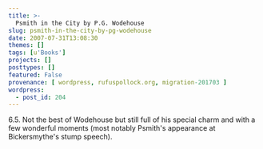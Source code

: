 ```yaml
---
title: >-
  Psmith in the City by P.G. Wodehouse
slug: psmith-in-the-city-by-pg-wodehouse
date: 2007-07-31T13:08:30
themes: []
tags: [u'Books']
projects: []
posttypes: []
featured: False
provenance: [ wordpress, rufuspollock.org, migration-201703 ]
wordpress:
  - post_id: 204
---
```


6.5. Not the best of Wodehouse but still full of his special charm and with a few wonderful moments (most notably Psmith's appearance at Bickersmythe's stump speech).

